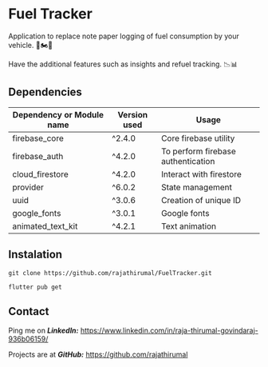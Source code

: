 # Fuel Tracker

Application to replace note paper logging of fuel consumption by your vehicle. 🚗🏍️🛵

Have the additional features such as insights and refuel tracking. 📉📊


## Dependencies

| Dependency or Module name  | Version used | Usage |
| ------------- | ------------- | ------------- |
| firebase_core | ^2.4.0 | Core firebase utility |
| firebase_auth | ^4.2.0 | To perform firebase authentication |
| cloud_firestore | ^4.2.0 | Interact with firestore |
| provider |^6.0.2 | State management |
| uuid | ^3.0.6 | Creation of unique ID |
| google_fonts | ^3.0.1 | Google fonts |
| animated_text_kit | ^4.2.1 | Text animation |

## Instalation

    git clone https://github.com/rajathirumal/FuelTracker.git

    flutter pub get

## Contact
Ping me on ***LinkedIn:*** 
    https://www.linkedin.com/in/raja-thirumal-govindaraj-936b06159/

Projects are at ***GitHub:*** 
    https://github.com/rajathirumal
